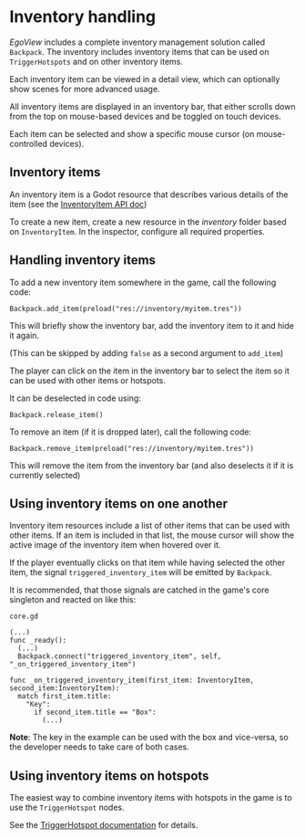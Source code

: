 # Inventory handling

*EgoView* includes a complete inventory management solution called `Backpack`. The inventory includes inventory items that can be used on `TriggerHotspots` and on other inventory items.

Each inventory item can be viewed in a detail view, which can optionally show scenes for more advanced usage.

All inventory items are displayed in an inventory bar, that either scrolls down from the top on mouse-based devices and be toggled on touch devices.

Each item can be selected and show a specific mouse cursor (on mouse-controlled devices).

## Inventory items

An inventory item is a Godot resource that describes various details of the item (see the [InventoryItem API doc](api/InventoryItem.md))

To create a new item, create a new resource in the *inventory* folder based on `InventoryItem`. In the inspector, configure all required properties.

## Handling inventory items

To add a new inventory item somewhere in the game, call the following code:

```gdscript
Backpack.add_item(preload("res://inventory/myitem.tres"))
```

This will briefly show the inventory bar, add the inventory item to it and hide it again.

(This can be skipped by adding `false` as a second argument to `add_item`)

The player can click on the item in the inventory bar to select the item so it can be used with other items or hotspots.

It can be deselected in code using:

```gdscript
Backpack.release_item()
```

To remove an item (if it is dropped later), call the following code:

```gdscript
Backpack.remove_item(preload("res://inventory/myitem.tres"))
```

This will remove the item from the inventory bar (and also deselects it if it is currently selected)

## Using inventory items on one another

Inventory item resources include a list of other items that can be used with other items. If an item is included in that list, the mouse cursor will show the active image of the inventory item when hovered over it.

If the player eventually clicks on that item while having selected the other item, the signal `triggered_inventory_item` will be emitted by `Backpack`.

It is recommended, that those signals are catched in the game's core singleton and reacted on like this:

`core.gd`

```gdscript
(...)
func _ready():
  (...)
  Backpack.connect("triggered_inventory_item", self, "_on_triggered_inventory_item")

func _on_triggered_inventory_item(first_item: InventoryItem, second_item:InventoryItem):
  match first_item.title:
    "Key":
      if second_item.title == "Box":
        (...)
```

**Note**: The key in the example can be used with the box and vice-versa, so the developer needs to take care of both cases.

## Using inventory items on hotspots

The easiest way to combine inventory items with hotspots in the game is to use the `TriggerHotspot` nodes.

See the [TriggerHotspot documentation](hotspots.md#TriggerHotspot) for details.
